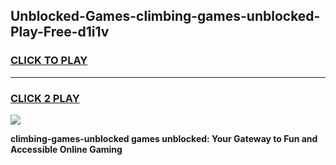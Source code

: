 
## Unblocked-Games-climbing-games-unblocked-Play-Free-d1i1v
<h3>
<a href="https://premium76.site?title=climbing-games-unblocked&ref=10A">CLICK TO PLAY</a></h3>
<hr>

<h3>
<a href="https://premium76.site?title=climbing-games-unblocked&ref=10A">CLICK 2 PLAY</a>
  
</h3>

<a href="https://premium76.site?title=climbing-games-unblocked&ref=10A"><img src="https://clearcache.store/games.png"></a>


**climbing-games-unblocked games unblocked: Your Gateway to Fun and Accessible Online Gaming**

